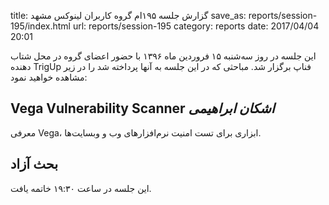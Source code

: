 title: گزارش جلسه ۱۹۵ام گروه کاربران لینوکس مشهد
save_as: reports/session-195/index.html
url: reports/session-195
category: reports
date: 2017/04/04 20:01

این جلسه در روز سه‌شنبه ۱۵ فروردین ماه ۱۳۹۶ با حضور اعضای گروه در محل شتاب دهنده TrigUp فناپ برگزار شد. مباحثی که در این جلسه به آنها پرداخته شد را در زیر مشاهده خواهید نمود:
<!--more-->

## Vega Vulnerability Scanner *اشکان ابراهیمی*
معرفی Vega، ابزاری برای تست امنیت نرم‌افزارهای وب و وبسایت‌ها.

## بحث آزاد

این جلسه در ساعت ۱۹:۳۰ خاتمه یافت.
